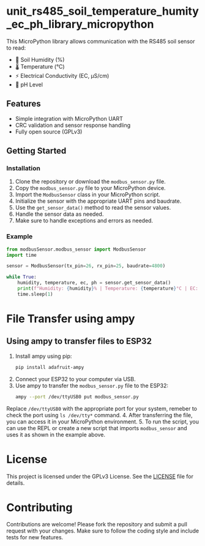 # unit_rs485_soil_temperature_humity_ec_ph_library_micropython

This MicroPython library allows communication with the RS485 soil sensor to read:

- 🌱 Soil Humidity (%)
- 🌡️ Temperature (°C)
- ⚡ Electrical Conductivity (EC, µS/cm)
- 🧪 pH Level

## Features

- Simple integration with MicroPython UART
- CRC validation and sensor response handling
- Fully open source (GPLv3)

## Getting Started

### Installation

1. Clone the repository or download the `modbus_sensor.py` file.
2. Copy the `modbus_sensor.py` file to your MicroPython device.
3. Import the `ModbusSensor` class in your MicroPython script.
4. Initialize the sensor with the appropriate UART pins and baudrate.
5. Use the `get_sensor_data()` method to read the sensor values.
6. Handle the sensor data as needed.
7. Make sure to handle exceptions and errors as needed.

### Example

```python
from modbusSensor.modbus_sensor import ModbusSensor
import time

sensor = ModbusSensor(tx_pin=26, rx_pin=25, baudrate=4800)

while True:
    humidity, temperature, ec, ph = sensor.get_sensor_data()
    print(f"Humidity: {humidity}% | Temperature: {temperature}°C | EC: {ec} µS/cm | pH: {ph}")
    time.sleep(1)
```

# File Transfer using ampy 
## Using ampy to transfer files to ESP32

1. Install ampy using pip:
   ```bash
   pip install adafruit-ampy
   ```
2. Connect your ESP32 to your computer via USB.
3. Use ampy to transfer the `modbus_sensor.py` file to the ESP32:
   ```bash
   ampy --port /dev/ttyUSB0 put modbus_sensor.py
   ```

Replace `/dev/ttyUSB0` with the appropriate port for your system, remeber to check the port using `ls /dev/tty*` command.
4. After transferring the file, you can access it in your MicroPython environment.
5. To run the script, you can use the REPL or create a new script that imports `modbus_sensor` and uses it as shown in the example above.

# License

This project is licensed under the GPLv3 License. See the [LICENSE](LICENSE) file for details.

# Contributing

Contributions are welcome! Please fork the repository and submit a pull request with your changes. Make sure to follow the coding style and include tests for new features.